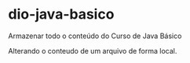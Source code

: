 # dio-java-basico
Armazenar todo o conteúdo do Curso de Java Básico

Alterando o conteudo de um arquivo de forma local.